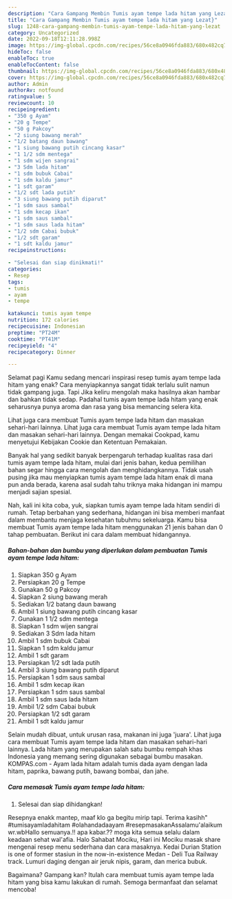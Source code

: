 ```yaml
---
description: "Cara Gampang Membin Tumis ayam tempe lada hitam yang Lezat}"
title: "Cara Gampang Membin Tumis ayam tempe lada hitam yang Lezat}"
slug: 1248-cara-gampang-membin-tumis-ayam-tempe-lada-hitam-yang-lezat
category: Uncategorized
date: 2022-09-18T12:11:28.998Z
image: https://img-global.cpcdn.com/recipes/56ce8a0946fda883/680x482cq70/tumis-ayam-tempe-lada-hitam-foto-resep-utama.jpg
hideToc: false
enableToc: true
enableTocContent: false
thumbnail: https://img-global.cpcdn.com/recipes/56ce8a0946fda883/680x482cq70/tumis-ayam-tempe-lada-hitam-foto-resep-utama.jpg
cover: https://img-global.cpcdn.com/recipes/56ce8a0946fda883/680x482cq70/tumis-ayam-tempe-lada-hitam-foto-resep-utama.jpg
author: Admin
authorAv: notfound
ratingvalue: 5
reviewcount: 10
recipeingredient:
- "350 g Ayam"
- "20 g Tempe"
- "50 g Pakcoy"
- "2 siung bawang merah"
- "1/2 batang daun bawang"
- "1 siung bawang putih cincang kasar"
- "1 1/2 sdm mentega"
- "1 sdm wijen sangrai"
- "3 Sdm lada hitam"
- "1 sdm bubuk Cabai"
- "1 sdm kaldu jamur"
- "1 sdt garam"
- "1/2 sdt lada putih"
- "3 siung bawang putih diparut"
- "1 sdm saus sambal"
- "1 sdm kecap ikan"
- "1 sdm saus sambal"
- "1 sdm saus lada hitam"
- "1/2 sdm Cabai bubuk"
- "1/2 sdt garam"
- "1 sdt kaldu jamur"
recipeinstructions:

- "Selesai dan siap dinikmati!"
categories:
- Resep
tags:
- tumis
- ayam
- tempe

katakunci: tumis ayam tempe 
nutrition: 172 calories
recipecuisine: Indonesian
preptime: "PT24M"
cooktime: "PT41M"
recipeyield: "4"
recipecategory: Dinner

---
```



Selamat pagi Kamu sedang mencari inspirasi resep tumis ayam tempe lada hitam yang enak? Cara menyiapkannya sangat tidak terlalu sulit namun tidak gampang juga. Tapi Jika keliru mengolah maka hasilnya akan hambar dan bahkan tidak sedap. Padahal tumis ayam tempe lada hitam yang enak seharusnya punya aroma dan rasa yang bisa memancing selera kita.


Lihat juga cara membuat Tumis ayam tempe lada hitam dan masakan sehari-hari lainnya. Lihat juga cara membuat Tumis ayam tempe lada hitam dan masakan sehari-hari lainnya. Dengan memakai Cookpad, kamu menyetujui Kebijakan Cookie dan Ketentuan Pemakaian.

Banyak hal yang sedikit banyak berpengaruh terhadap kualitas rasa dari tumis ayam tempe lada hitam, mulai dari jenis bahan, kedua pemilihan bahan segar hingga cara mengolah dan menghidangkannya. Tidak usah pusing jika mau menyiapkan tumis ayam tempe lada hitam enak di mana pun anda berada, karena asal sudah tahu triknya maka hidangan ini mampu menjadi sajian spesial.


Nah, kali ini kita coba, yuk, siapkan tumis ayam tempe lada hitam sendiri di rumah. Tetap berbahan yang sederhana, hidangan ini bisa memberi manfaat dalam membantu menjaga kesehatan tubuhmu sekeluarga. Kamu bisa membuat Tumis ayam tempe lada hitam menggunakan 21 jenis bahan dan 0 tahap pembuatan. Berikut ini cara dalam membuat hidangannya.

<!--inarticleads1-->

##### Bahan-bahan dan bumbu yang diperlukan dalam pembuatan Tumis ayam tempe lada hitam:

1. Siapkan 350 g Ayam
1. Persiapkan 20 g Tempe
1. Gunakan 50 g Pakcoy
1. Siapkan 2 siung bawang merah
1. Sediakan 1/2 batang daun bawang
1. Ambil 1 siung bawang putih cincang kasar
1. Gunakan 1 1/2 sdm mentega
1. Siapkan 1 sdm wijen sangrai
1. Sediakan 3 Sdm lada hitam
1. Ambil 1 sdm bubuk Cabai
1. Siapkan 1 sdm kaldu jamur
1. Ambil 1 sdt garam
1. Persiapkan 1/2 sdt lada putih
1. Ambil 3 siung bawang putih diparut
1. Persiapkan 1 sdm saus sambal
1. Ambil 1 sdm kecap ikan
1. Persiapkan 1 sdm saus sambal
1. Ambil 1 sdm saus lada hitam
1. Ambil 1/2 sdm Cabai bubuk
1. Persiapkan 1/2 sdt garam
1. Ambil 1 sdt kaldu jamur


Selain mudah dibuat, untuk urusan rasa, makanan ini juga &#39;juara&#39;. Lihat juga cara membuat Tumis ayam tempe lada hitam dan masakan sehari-hari lainnya. Lada hitam yang merupakan salah satu bumbu rempah khas Indonesia yang memang sering digunakan sebagai bumbu masakan. KOMPAS.com - Ayam lada hitam adalah tumis dada ayam dengan lada hitam, paprika, bawang putih, bawang bombai, dan jahe. 

<!--inarticleads2-->

##### Cara memasak Tumis ayam tempe lada hitam:


1. Selesai dan siap dihidangkan!

Resepnya enakk mantep, maaf klo ga begitu mirip tapi. Terima kasihh&#34; #tumisayamladahitam #olahandadaayam #resepmasakanAssalamu&#39;alaikum wr.wbHallo semuanya.!! apa kabar.?? moga kita semua selalu dalam keadaan sehat wal&#39;afia. Halo Sahabat Mociku, Hari ini Mociku masak share mengenai resep menu sederhana dan cara masaknya. Kedai Durian Station is one of former stasiun in the now-in-existence Medan - Deli Tua Railway track. Lumuri daging dengan air jeruk nipis, garam, dan merica bubuk. 

Bagaimana? Gampang kan? Itulah cara membuat tumis ayam tempe lada hitam yang bisa kamu lakukan di rumah. Semoga bermanfaat dan selamat mencoba!
